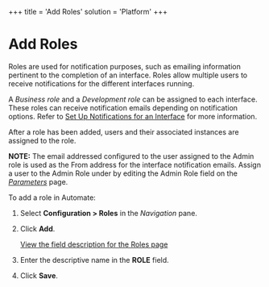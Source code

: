 +++
title = 'Add Roles'
solution = 'Platform'
+++

# Add Roles

Roles are used for notification purposes, such as emailing information
pertinent to the completion of an interface. Roles allow multiple users
to receive notifications for the different interfaces running.

A *Business role* and a *Development role* can be assigned to each
interface. These roles can receive notification emails depending on
notification options. Refer to [Set Up Notifications for an
Interface](Set_Up_Notifications_for_an_Interface) for more
information.

After a role has been added, users and their associated instances are
assigned to the role.

**NOTE:** The email addressed configured to the user assigned to the
Admin role is used as the From address for the interface notification
emails. Assign a user to the Admin Role under by editing the Admin Role
field on the [*Parameters*](../Page_Desc/Parameters) page.

To add a role in Automate:

1.  Select **Configuration \> Roles** in the *Navigation* pane.

2.  Click **Add**.
    
    [View the field description for the Roles
    page](../Page_Desc/Roles)

3.  Enter the descriptive name in the **ROLE** field.

4.  Click **Save**.
